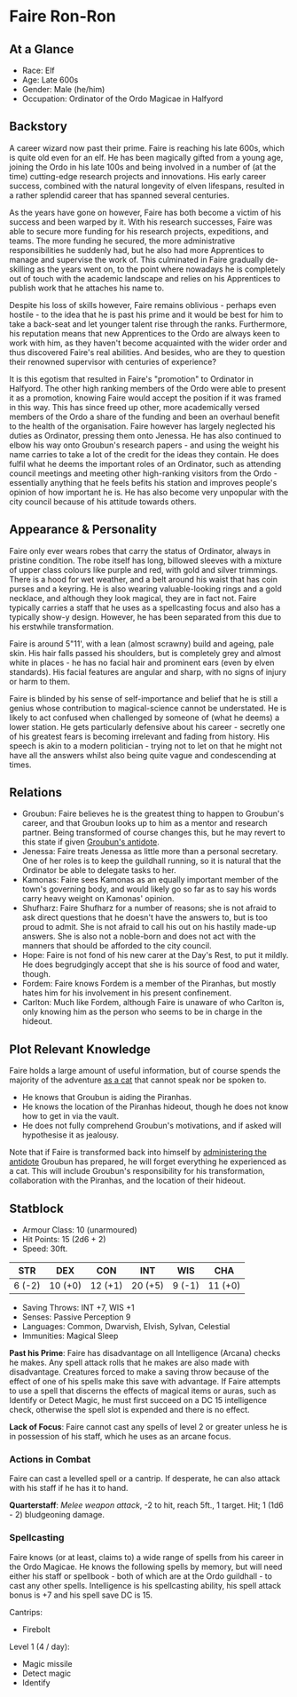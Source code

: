 # Faire Ron-Ron

## At a Glance

- Race: Elf
- Age: Late 600s
- Gender: Male (he/him)
- Occupation: Ordinator of the Ordo Magicae in Halfyord

## Backstory

A career wizard now past their prime.
Faire is reaching his late 600s, which is quite old even for an elf.
He has been magically gifted from a young age, joining the Ordo in his late 100s and being involved in a number of (at the time) cutting-edge research projects and innovations.
His early career success, combined with the natural longevity of elven lifespans, resulted in a rather splendid career that has spanned several centuries.

As the years have gone on however, Faire has both become a victim of his success and been warped by it.
With his research successes, Faire was able to secure more funding for his research projects, expeditions, and teams.
The more funding he secured, the more administrative responsibilities he suddenly had, but he also had more Apprentices to manage and supervise the work of.
This culminated in Faire gradually de-skilling as the years went on, to the point where nowadays he is completely out of touch with the academic landscape and relies on his Apprentices to publish work that he attaches his name to.

Despite his loss of skills however, Faire remains oblivious - perhaps even hostile - to the idea that he is past his prime and it would be best for him to take a back-seat and let younger talent rise through the ranks.
Furthermore, his reputation means that new Apprentices to the Ordo are always keen to work with him, as they haven't become acquainted with the wider order and thus discovered Faire's real abilities.
And besides, who are they to question their renowned supervisor with centuries of experience?

It is this egotism that resulted in Faire's "promotion" to Ordinator in Halfyord.
The other high ranking members of the Ordo were able to present it as a promotion, knowing Faire would accept the position if it was framed in this way.
This has since freed up other, more academically versed members of the Ordo a share of the funding and been an overhaul benefit to the health of the organisation.
Faire however has largely neglected his duties as Ordinator, pressing them onto Jenessa.
He has also continued to elbow his way onto Groubun's research papers - and using the weight his name carries to take a lot of the credit for the ideas they contain.
He does fulfil what he deems the important roles of an Ordinator, such as attending council meetings and meeting other high-ranking visitors from the Ordo - essentially anything that he feels befits his station and improves people's opinion of how important he is.
He has also become very unpopular with the city council because of his attitude towards others.

## Appearance & Personality

Faire only ever wears robes that carry the status of Ordinator, always in pristine condition.
The robe itself has long, billowed sleeves with a mixture of upper class colours like purple and red, with gold and silver trimmings.
There is a hood for wet weather, and a belt around his waist that has coin purses and a keyring.
He is also wearing valuable-looking rings and a gold necklace, and although they look magical, they are in fact not.
Faire typically carries a staff that he uses as a spellcasting focus and also has a typically show-y design.
However, he has been separated from this due to his erstwhile transformation.

Faire is around 5"11', with a lean (almost scrawny) build and ageing, pale skin.
His hair falls passed his shoulders, but is completely grey and almost white in places - he has no facial hair and prominent ears (even by elven standards).
His facial features are angular and sharp, with no signs of injury or harm to them.

Faire is blinded by his sense of self-importance and belief that he is still a genius whose contribution to magical-science cannot be understated.
He is likely to act confused when challenged by someone of (what he deems) a lower station.
He gets particularly defensive about his career - secretly one of his greatest fears is becoming irrelevant and fading from history.
His speech is akin to a modern politician - trying not to let on that he might not have all the answers whilst also being quite vague and condescending at times.

## Relations

- Groubun: Faire believes he is the greatest thing to happen to Groubun's career, and that Groubun looks up to him as a mentor and research partner. Being transformed of course changes this, but he may revert to this state if given [Groubun's antidote](../items/potion-of-corporeal-resetting.md).
- Jenessa: Faire treats Jenessa as little more than a personal secretary. One of her roles is to keep the guildhall running, so it is natural that the Ordinator be able to delegate tasks to her.
- Kamonas: Faire sees Kamonas as an equally important member of the town's governing body, and would likely go so far as to say his words carry heavy weight on Kamonas' opinion.
- Shufharz: Faire Shufharz for a number of reasons; she is not afraid to ask direct questions that he doesn't have the answers to, but is too proud to admit. She is not afraid to call his out on his hastily made-up answers. She is also not a noble-born and does not act with the manners that should be afforded to the city council.
- Hope: Faire is not fond of his new carer at the Day's Rest, to put it mildly. He does begrudgingly accept that she is his source of food and water, though.
- Fordem: Faire knows Fordem is a member of the Piranhas, but mostly hates him for his involvement in his present confinement.
- Carlton: Much like Fordem, although Faire is unaware of who Carlton is, only knowing him as the person who seems to be in charge in the hideout.

## Plot Relevant Knowledge

Faire holds a large amount of useful information, but of course spends the majority of the adventure [as a cat](./whiskers.md) that cannot speak nor be spoken to.

- He knows that Groubun is aiding the Piranhas.
- He knows the location of the Piranhas hideout, though he does not know how to get in via the vault.
- He does not fully comprehend Groubun's motivations, and if asked will hypothesise it as jealousy.

Note that if Faire is transformed back into himself by [administering the antidote](../items/potion-of-corporeal-resetting.md) Groubun has prepared, he will forget everything he experienced as a cat.
This will include Groubun's responsibility for his transformation, collaboration with the Piranhas, and the location of their hideout.

## Statblock

- Armour Class: 10 (unarmoured)
- Hit Points: 15 (2d6 + 2)
- Speed: 30ft.

|   STR   |   DEX   |   CON   |   INT   |   WIS   |   CHA   |
|:-------:|:-------:|:-------:|:-------:|:-------:|:-------:|
|  6 (-2) | 10 (+0) | 12 (+1) | 20 (+5) |  9 (-1) | 11 (+0) |

- Saving Throws: INT +7, WIS +1
- Senses: Passive Perception 9
- Languages: Common, Dwarvish, Elvish, Sylvan, Celestial
- Immunities: Magical Sleep

**Past his Prime**: Faire has disadvantage on all Intelligence (Arcana) checks he makes.
Any spell attack rolls that he makes are also made with disadvantage.
Creatures forced to make a saving throw because of the effect of one of his spells make this save with advantage.
If Faire attempts to use a spell that discerns the effects of magical items or auras, such as Identify or Detect Magic, he must first succeed on a DC 15 intelligence check, otherwise the spell slot is expended and there is no effect.

**Lack of Focus**: Faire cannot cast any spells of level 2 or greater unless he is in possession of his staff, which he uses as an arcane focus.

### Actions in Combat

Faire can cast a levelled spell or a cantrip.
If desperate, he can also attack with his staff if he has it to hand.

**Quarterstaff**: *Melee weapon attack*, -2 to hit, reach 5ft., 1 target. Hit; 1 (1d6 - 2) bludgeoning damage.

### Spellcasting

Faire knows (or at least, claims to) a wide range of spells from his career in the Ordo Magicae.
He knows the following spells by memory, but will need either his staff or spellbook - both of which are at the Ordo guildhall - to cast any other spells.
Intelligence is his spellcasting ability, his spell attack bonus is +7 and his spell save DC is 15.

Cantrips:

- Firebolt

Level 1 (4 / day):

- Magic missile
- Detect magic
- Identify
